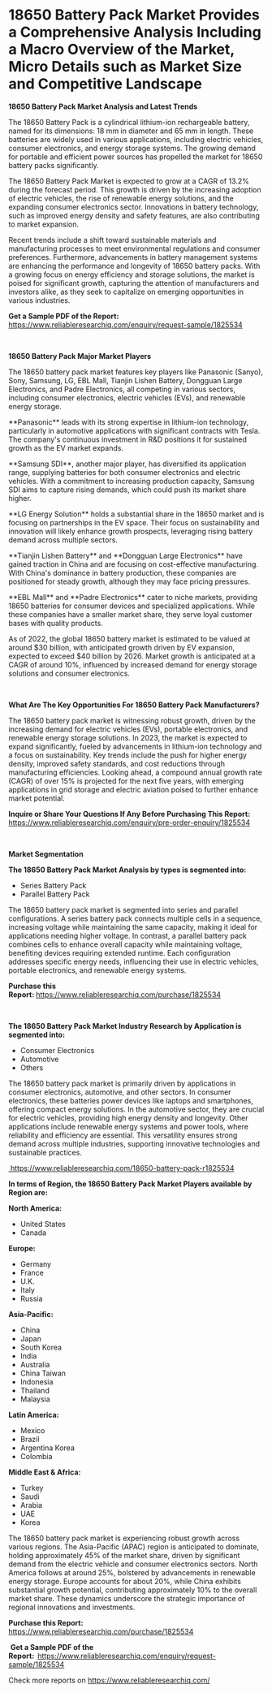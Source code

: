 <p><h1>18650 Battery Pack Market Provides a Comprehensive Analysis Including a Macro Overview of the Market, Micro Details such as Market Size and Competitive Landscape</h1></p><p><strong>18650 Battery Pack Market Analysis and Latest Trends</strong></p>
<p><p>The 18650 Battery Pack is a cylindrical lithium-ion rechargeable battery, named for its dimensions: 18 mm in diameter and 65 mm in length. These batteries are widely used in various applications, including electric vehicles, consumer electronics, and energy storage systems. The growing demand for portable and efficient power sources has propelled the market for 18650 battery packs significantly.</p><p>The 18650 Battery Pack Market is expected to grow at a CAGR of 13.2% during the forecast period. This growth is driven by the increasing adoption of electric vehicles, the rise of renewable energy solutions, and the expanding consumer electronics sector. Innovations in battery technology, such as improved energy density and safety features, are also contributing to market expansion.</p><p>Recent trends include a shift toward sustainable materials and manufacturing processes to meet environmental regulations and consumer preferences. Furthermore, advancements in battery management systems are enhancing the performance and longevity of 18650 battery packs. With a growing focus on energy efficiency and storage solutions, the market is poised for significant growth, capturing the attention of manufacturers and investors alike, as they seek to capitalize on emerging opportunities in various industries.</p></p>
<p><strong>Get a Sample PDF of the Report:&nbsp;</strong> <a href="https://www.reliableresearchiq.com/enquiry/request-sample/1825534?utm_campaign=1743&utm_medium=2&utm_source=Github&utm_content=ia&utm_term=13022025&utm_id=18650-battery-pack">https://www.reliableresearchiq.com/enquiry/request-sample/1825534</a></p>
<p>&nbsp;</p>
<p><strong>18650 Battery Pack Major Market Players</strong></p>
<p><p>The 18650 battery pack market features key players like Panasonic (Sanyo), Sony, Samsung, LG, EBL Mall, Tianjin Lishen Battery, Dongguan Large Electronics, and Padre Electronics, all competing in various sectors, including consumer electronics, electric vehicles (EVs), and renewable energy storage.</p><p>**Panasonic** leads with its strong expertise in lithium-ion technology, particularly in automotive applications with significant contracts with Tesla. The company's continuous investment in R&D positions it for sustained growth as the EV market expands.</p><p>**Samsung SDI**, another major player, has diversified its application range, supplying batteries for both consumer electronics and electric vehicles. With a commitment to increasing production capacity, Samsung SDI aims to capture rising demands, which could push its market share higher.</p><p>**LG Energy Solution** holds a substantial share in the 18650 market and is focusing on partnerships in the EV space. Their focus on sustainability and innovation will likely enhance growth prospects, leveraging rising battery demand across multiple sectors.</p><p>**Tianjin Lishen Battery** and **Dongguan Large Electronics** have gained traction in China and are focusing on cost-effective manufacturing. With China's dominance in battery production, these companies are positioned for steady growth, although they may face pricing pressures.</p><p>**EBL Mall** and **Padre Electronics** cater to niche markets, providing 18650 batteries for consumer devices and specialized applications. While these companies have a smaller market share, they serve loyal customer bases with quality products.</p><p>As of 2022, the global 18650 battery market is estimated to be valued at around $30 billion, with anticipated growth driven by EV expansion, expected to exceed $40 billion by 2026. Market growth is anticipated at a CAGR of around 10%, influenced by increased demand for energy storage solutions and consumer electronics.</p></p>
<p>&nbsp;</p>
<p><strong>What Are The Key Opportunities For 18650 Battery Pack Manufacturers?</strong></p>
<p><p>The 18650 battery pack market is witnessing robust growth, driven by the increasing demand for electric vehicles (EVs), portable electronics, and renewable energy storage solutions. In 2023, the market is expected to expand significantly, fueled by advancements in lithium-ion technology and a focus on sustainability. Key trends include the push for higher energy density, improved safety standards, and cost reductions through manufacturing efficiencies. Looking ahead, a compound annual growth rate (CAGR) of over 15% is projected for the next five years, with emerging applications in grid storage and electric aviation poised to further enhance market potential.</p></p>
<p><strong>Inquire or Share Your Questions If Any Before Purchasing This Report:</strong> <a href="https://www.reliableresearchiq.com/enquiry/pre-order-enquiry/1825534?utm_campaign=1743&utm_medium=2&utm_source=Github&utm_content=ia&utm_term=13022025&utm_id=18650-battery-pack">https://www.reliableresearchiq.com/enquiry/pre-order-enquiry/1825534</a></p>
<p>&nbsp;</p>
<p><strong>Market Segmentation</strong></p>
<p><strong>The 18650 Battery Pack Market Analysis by types is segmented into:</strong></p>
<p><ul><li>Series Battery Pack</li><li>Parallel Battery Pack</li></ul></p>
<p><p>The 18650 battery pack market is segmented into series and parallel configurations. A series battery pack connects multiple cells in a sequence, increasing voltage while maintaining the same capacity, making it ideal for applications needing higher voltage. In contrast, a parallel battery pack combines cells to enhance overall capacity while maintaining voltage, benefiting devices requiring extended runtime. Each configuration addresses specific energy needs, influencing their use in electric vehicles, portable electronics, and renewable energy systems.</p></p>
<p><strong>Purchase this Report:&nbsp;</strong><a href="https://www.reliableresearchiq.com/purchase/1825534?utm_campaign=1743&utm_medium=2&utm_source=Github&utm_content=ia&utm_term=13022025&utm_id=18650-battery-pack">https://www.reliableresearchiq.com/purchase/1825534</a></p>
<p>&nbsp;</p>
<p><strong>The 18650 Battery Pack Market Industry Research by Application is segmented into:</strong></p>
<p><ul><li>Consumer Electronics</li><li>Automotive</li><li>Others</li></ul></p>
<p><p>The 18650 battery pack market is primarily driven by applications in consumer electronics, automotive, and other sectors. In consumer electronics, these batteries power devices like laptops and smartphones, offering compact energy solutions. In the automotive sector, they are crucial for electric vehicles, providing high energy density and longevity. Other applications include renewable energy systems and power tools, where reliability and efficiency are essential. This versatility ensures strong demand across multiple industries, supporting innovative technologies and sustainable practices.</p></p>
<p><a href="https://www.reliableresearchiq.com/18650-battery-pack-r1825534?utm_campaign=1743&utm_medium=2&utm_source=Github&utm_content=ia&utm_term=13022025&utm_id=18650-battery-pack">&nbsp;https://www.reliableresearchiq.com/18650-battery-pack-r1825534</a></p>
<p><strong>In terms of Region, the 18650 Battery Pack Market Players available by Region are:</strong></p>
<p>
    <p> <strong> North America: </strong>
        <ul>
            <li>United States</li>
            <li>Canada</li>
        </ul>
        </p> 
    <p> <strong> Europe: </strong>
        <ul>
            <li>Germany</li>
            <li>France</li>
            <li>U.K.</li>
            <li>Italy</li>
            <li>Russia</li>
        </ul>
        </p> 
    <p> <strong> Asia-Pacific: </strong>
        <ul>
            <li>China</li>
            <li>Japan</li>
            <li>South Korea</li>
            <li>India</li>
            <li>Australia</li>
            <li>China Taiwan</li>
            <li>Indonesia</li>
            <li>Thailand</li>
            <li>Malaysia</li>
        </ul>
        </p> 
    <p> <strong> Latin America: </strong>
        <ul>
            <li>Mexico</li>
            <li>Brazil</li>
            <li>Argentina Korea</li>
            <li>Colombia</li>
        </ul>
        </p> 
    <p> <strong> Middle East & Africa: </strong>
        <ul>
            <li>Turkey</li>
            <li>Saudi</li>
            <li>Arabia</li>
            <li>UAE</li>
            <li>Korea</li>
        </ul>
    </p>
    </p>
<p><p>The 18650 battery pack market is experiencing robust growth across various regions. The Asia-Pacific (APAC) region is anticipated to dominate, holding approximately 45% of the market share, driven by significant demand from the electric vehicle and consumer electronics sectors. North America follows at around 25%, bolstered by advancements in renewable energy storage. Europe accounts for about 20%, while China exhibits substantial growth potential, contributing approximately 10% to the overall market share. These dynamics underscore the strategic importance of regional innovations and investments.</p></p>
<p><strong>Purchase this Report: </strong><a href="https://www.reliableresearchiq.com/purchase/1825534?utm_campaign=1743&utm_medium=2&utm_source=Github&utm_content=ia&utm_term=13022025&utm_id=18650-battery-pack">https://www.reliableresearchiq.com/purchase/1825534</a></p>
<p>&nbsp;<strong>Get a Sample PDF of the Report:&nbsp;&nbsp;</strong><a href="https://www.reliableresearchiq.com/enquiry/request-sample/1825534?utm_campaign=1743&utm_medium=2&utm_source=Github&utm_content=ia&utm_term=13022025&utm_id=18650-battery-pack">https://www.reliableresearchiq.com/enquiry/request-sample/1825534</a></p>
<p><strong></strong></p>
<p>Check more reports on <a href="https://www.reliableresearchiq.com/?utm_campaign=1743&utm_medium=2&utm_source=Github&utm_content=ia&utm_term=13022025&utm_id=18650-battery-pack">https://www.reliableresearchiq.com/</a></p>